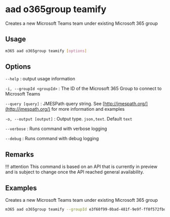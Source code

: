 # aad o365group teamify

Creates a new Microsoft Teams team under existing Microsoft 365 group

## Usage

```sh
m365 aad o365group teamify [options]
```

## Options

`--help`
: output usage information

`-i, --groupId <groupId>`
: The ID of the Microsoft 365 Group to connect to Microsoft Teams

`--query [query]`
: JMESPath query string. See [http://jmespath.org/](http://jmespath.org/) for more information and examples

`-o, --output [output]`
: Output type. `json,text`. Default `text`

`--verbose`
: Runs command with verbose logging

`--debug`
: Runs command with debug logging

## Remarks

!!! attention
    This command is based on an API that is currently in preview and is subject to change once the API reached general availability.

## Examples

Creates a new Microsoft Teams team under existing Microsoft 365 group

```sh
m365 aad o365group teamify --groupId e3f60f99-0bad-481f-9e9f-ff0f572fbd03
```